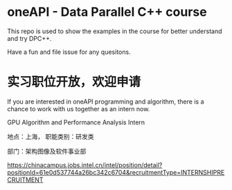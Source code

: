 # oneAPI - Data Parallel C++ course

This repo is used to show the examples in the course for better understand and try DPC++.

Have a fun and file issue for any quesitons.

# 实习职位开放，欢迎申请

If you are interested in oneAPI programming and algorithm, there is a chance to work with us together as an intern now.

GPU Algorithm and Performance Analysis Intern

地点：上海， 职能类别：研发类

部门：架构图像及软件事业部

https://chinacampus.jobs.intel.cn/intel/position/detail?positionId=61e0d537744a26bc342c6704&recruitmentType=INTERNSHIPRECRUITMENT



